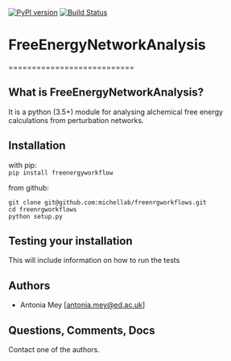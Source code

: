 [![PyPI version](https://badge.fury.io/py/freenrgworkflows.svg)](https://badge.fury.io/py/freenrgworkflows)
[![Build Status](https://travis-ci.org/michellab/freenrgworkflows.svg?branch=devel)](https://travis-ci.org/michellab/freenrgworkflows)

# FreeEnergyNetworkAnalysis
===========================

## What is FreeEnergyNetworkAnalysis?


It is a python (3.5+) module for analysing alchemical free energy calculations from perturbation networks. 

## Installation
with pip:   
   `pip install freenergyworkflow`

from github:  
 
```
git clone git@github.com:michellab/freenrgworkflows.git   
cd freenrgworkflows   
python setup.py   
```

## Testing your installation

This will include information on how to run the tests

## Authors
- Antonia Mey [antonia.mey@ed.ac.uk]

## Questions, Comments, Docs

Contact one of the authors.

